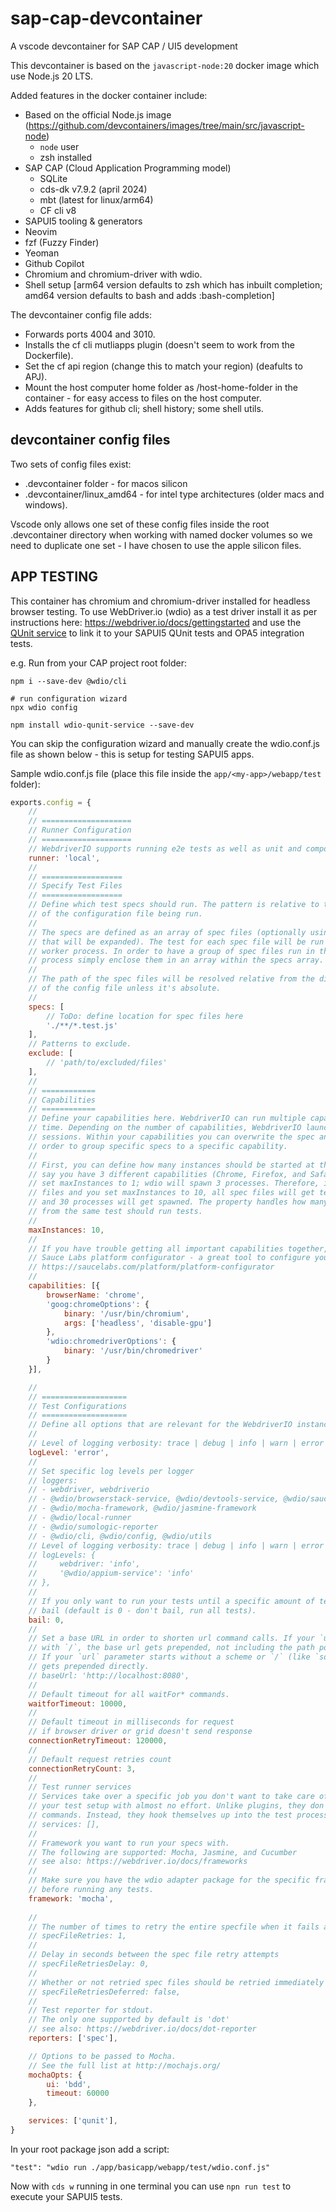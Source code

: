 # sap-cap-devcontainer

A vscode devcontainer for SAP CAP / UI5 development

This devcontainer is based on the `javascript-node:20` docker image which use Node.js 20 LTS.

Added features in the docker container include:

- Based on the official Node.js image (https://github.com/devcontainers/images/tree/main/src/javascript-node)
    - `node` user
    - zsh installed
- SAP CAP (Cloud Application Programming model)
    - SQLite
    - cds-dk v7.9.2 (april 2024)
    - mbt (latest for linux/arm64)
    - CF cli v8
- SAPUI5 tooling & generators
- Neovim
- fzf (Fuzzy Finder)
- Yeoman
- Github Copilot
- Chromium and chromium-driver with wdio.
- Shell setup [arm64 version defaults to zsh which has inbuilt completion; amd64 version defaults to bash and adds :bash-completion]

The devcontainer config file adds:

- Forwards ports 4004 and 3010.
- Installs the cf cli mutliapps plugin (doesn't seem to work from the Dockerfile).
- Set the cf api region (change this to match your region) (deafults to APJ).
- Mount the host computer home folder as /host-home-folder in the container - for easy access to files on the host computer.
- Adds features for github cli; shell history; some shell utils.

## devcontainer config files
Two sets of config files exist:
- .devcontainer folder - for macos silicon
- .devcontainer/linux_amd64 - for intel type architectures (older macs and windows).

Vscode only allows one set of these config files inside the root .devcontainer directory when working with named docker volumes so we need to duplicate one set - I have chosen to use the apple silicon files.

## APP TESTING
This container has chromium and chromium-driver installed for headless browser testing. To use WebDriver.io (wdio) as a test driver install it as per instructions here: https://webdriver.io/docs/gettingstarted and use the [QUnit service](https://github.com/mauriciolauffer/wdio-qunit-service) to link it to your SAPUI5 QUnit tests and OPA5 integration tests.

e.g. Run from your CAP project root folder:
```
npm i --save-dev @wdio/cli

# run configuration wizard
npx wdio config

npm install wdio-qunit-service --save-dev
```

You can skip the configuration wizard and manually create the wdio.conf.js file as shown below - this is setup for testing SAPUI5 apps.

Sample wdio.conf.js file (place this file inside the `app/<my-app>/webapp/test` folder):
```js
exports.config = {
    //
    // ====================
    // Runner Configuration
    // ====================
    // WebdriverIO supports running e2e tests as well as unit and component tests.
    runner: 'local',
    //
    // ==================
    // Specify Test Files
    // ==================
    // Define which test specs should run. The pattern is relative to the directory
    // of the configuration file being run.
    //
    // The specs are defined as an array of spec files (optionally using wildcards
    // that will be expanded). The test for each spec file will be run in a separate
    // worker process. In order to have a group of spec files run in the same worker
    // process simply enclose them in an array within the specs array.
    //
    // The path of the spec files will be resolved relative from the directory of
    // of the config file unless it's absolute.
    //
    specs: [
        // ToDo: define location for spec files here
        './**/*.test.js'
    ],
    // Patterns to exclude.
    exclude: [
        // 'path/to/excluded/files'
    ],
    //
    // ============
    // Capabilities
    // ============
    // Define your capabilities here. WebdriverIO can run multiple capabilities at the same
    // time. Depending on the number of capabilities, WebdriverIO launches several test
    // sessions. Within your capabilities you can overwrite the spec and exclude options in
    // order to group specific specs to a specific capability.
    //
    // First, you can define how many instances should be started at the same time. Let's
    // say you have 3 different capabilities (Chrome, Firefox, and Safari) and you have
    // set maxInstances to 1; wdio will spawn 3 processes. Therefore, if you have 10 spec
    // files and you set maxInstances to 10, all spec files will get tested at the same time
    // and 30 processes will get spawned. The property handles how many capabilities
    // from the same test should run tests.
    //
    maxInstances: 10,
    //
    // If you have trouble getting all important capabilities together, check out the
    // Sauce Labs platform configurator - a great tool to configure your capabilities:
    // https://saucelabs.com/platform/platform-configurator
    //
    capabilities: [{
        browserName: 'chrome',
        'goog:chromeOptions': {
            binary: '/usr/bin/chromium',
            args: ['headless', 'disable-gpu']
        },
        'wdio:chromedriverOptions': {
            binary: '/usr/bin/chromedriver'
        }
    }],

    //
    // ===================
    // Test Configurations
    // ===================
    // Define all options that are relevant for the WebdriverIO instance here
    //
    // Level of logging verbosity: trace | debug | info | warn | error | silent
    logLevel: 'error',
    //
    // Set specific log levels per logger
    // loggers:
    // - webdriver, webdriverio
    // - @wdio/browserstack-service, @wdio/devtools-service, @wdio/sauce-service
    // - @wdio/mocha-framework, @wdio/jasmine-framework
    // - @wdio/local-runner
    // - @wdio/sumologic-reporter
    // - @wdio/cli, @wdio/config, @wdio/utils
    // Level of logging verbosity: trace | debug | info | warn | error | silent
    // logLevels: {
    //     webdriver: 'info',
    //     '@wdio/appium-service': 'info'
    // },
    //
    // If you only want to run your tests until a specific amount of tests have failed use
    // bail (default is 0 - don't bail, run all tests).
    bail: 0,
    //
    // Set a base URL in order to shorten url command calls. If your `url` parameter starts
    // with `/`, the base url gets prepended, not including the path portion of your baseUrl.
    // If your `url` parameter starts without a scheme or `/` (like `some/path`), the base url
    // gets prepended directly.
    // baseUrl: 'http://localhost:8080',
    //
    // Default timeout for all waitFor* commands.
    waitforTimeout: 10000,
    //
    // Default timeout in milliseconds for request
    // if browser driver or grid doesn't send response
    connectionRetryTimeout: 120000,
    //
    // Default request retries count
    connectionRetryCount: 3,
    //
    // Test runner services
    // Services take over a specific job you don't want to take care of. They enhance
    // your test setup with almost no effort. Unlike plugins, they don't add new
    // commands. Instead, they hook themselves up into the test process.
    // services: [],
    //
    // Framework you want to run your specs with.
    // The following are supported: Mocha, Jasmine, and Cucumber
    // see also: https://webdriver.io/docs/frameworks
    //
    // Make sure you have the wdio adapter package for the specific framework installed
    // before running any tests.
    framework: 'mocha',
    
    //
    // The number of times to retry the entire specfile when it fails as a whole
    // specFileRetries: 1,
    //
    // Delay in seconds between the spec file retry attempts
    // specFileRetriesDelay: 0,
    //
    // Whether or not retried spec files should be retried immediately or deferred to the end of the queue
    // specFileRetriesDeferred: false,
    //
    // Test reporter for stdout.
    // The only one supported by default is 'dot'
    // see also: https://webdriver.io/docs/dot-reporter
    reporters: ['spec'],

    // Options to be passed to Mocha.
    // See the full list at http://mochajs.org/
    mochaOpts: {
        ui: 'bdd',
        timeout: 60000
    },

    services: ['qunit'],
}

```

In your root package json add a script:
```
"test": "wdio run ./app/basicapp/webapp/test/wdio.conf.js"
```

Now with `cds w` running in one terminal you can use `npn run test` to execute your SAPUI5 tests.

